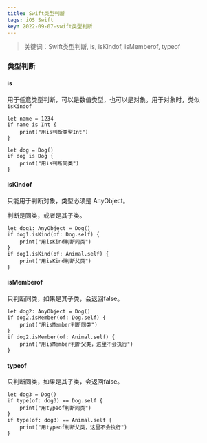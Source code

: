 ```yaml
---
title: Swift类型判断
tags: iOS Swift
key: 2022-09-07-swift类型判断
---
```

> 关键词：Swift类型判断, is, isKindof, isMemberof, typeof

### 类型判断

#### is

用于任意类型判断，可以是数值类型，也可以是对象。用于对象时，类似`isKindof`

```
let name = 1234
if name is Int {
    print("用is判断类型Int")
}

let dog = Dog()
if dog is Dog {
    print("用is判断同类")
}
```

#### isKindof

只能用于判断对象，类型必须是 AnyObject。

判断是同类，或者是其子类。

```
let dog1: AnyObject = Dog()
if dog1.isKind(of: Dog.self) {
    print("用isKind判断同类")
}
if dog1.isKind(of: Animal.self) {
    print("用isKind判断父类")
}
```

#### isMemberof

只判断同类，如果是其子类，会返回false。

```
let dog2: AnyObject = Dog()
if dog2.isMember(of: Dog.self) {
    print("用isMember判断同类")
}
if dog2.isMember(of: Animal.self) {
    print("用isMember判断父类，这里不会执行")
}
```

#### typeof

只判断同类，如果是其子类，会返回false。

```
let dog3 = Dog()
if type(of: dog3) == Dog.self {
    print("用typeof判断同类")
}
if type(of: dog3) == Animal.self {
    print("用typeof判断父类，这里不会执行")
}
```
